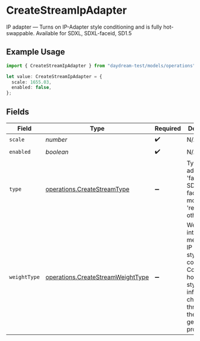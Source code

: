 # CreateStreamIpAdapter

IP adapter — Turns on IP-Adapter style conditioning and is fully hot-swappable. Available for SDXL, SDXL-faceid, SD1.5

## Example Usage

```typescript
import { CreateStreamIpAdapter } from "daydream-test/models/operations";

let value: CreateStreamIpAdapter = {
  scale: 1655.03,
  enabled: false,
};
```

## Fields

| Field                                                                                                                                      | Type                                                                                                                                       | Required                                                                                                                                   | Description                                                                                                                                |
| ------------------------------------------------------------------------------------------------------------------------------------------ | ------------------------------------------------------------------------------------------------------------------------------------------ | ------------------------------------------------------------------------------------------------------------------------------------------ | ------------------------------------------------------------------------------------------------------------------------------------------ |
| `scale`                                                                                                                                    | *number*                                                                                                                                   | :heavy_check_mark:                                                                                                                         | N/A                                                                                                                                        |
| `enabled`                                                                                                                                  | *boolean*                                                                                                                                  | :heavy_check_mark:                                                                                                                         | N/A                                                                                                                                        |
| `type`                                                                                                                                     | [operations.CreateStreamType](../../models/operations/createstreamtype.md)                                                                 | :heavy_minus_sign:                                                                                                                         | Type of IP adapter. Use 'faceid' for SDXL-faceid models, 'regular' for others                                                              |
| `weightType`                                                                                                                               | [operations.CreateStreamWeightType](../../models/operations/createstreamweighttype.md)                                                     | :heavy_minus_sign:                                                                                                                         | Weight interpolation method for IP adapter style conditioning. Controls how the style influence changes throughout the generation process. |